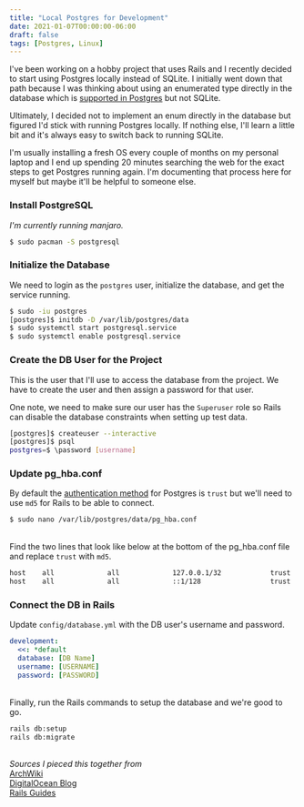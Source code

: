 ```yaml
---
title: "Local Postgres for Development"
date: 2021-01-07T00:00:00-06:00
draft: false
tags: [Postgres, Linux]
---
```


I've been working on a hobby project that uses Rails and I recently decided to start using Postgres locally instead of SQLite.  I initially went down that path because I was thinking about using an enumerated type directly in the database which is [supported in Postgres](https://www.postgresql.org/docs/9.1/datatype-enum.html) but not SQLite.

Ultimately, I decided not to implement an enum directly in the database but figured I'd stick with running Postgres locally.  If nothing else, I'll learn a little bit and it's always easy to switch back to running SQLite.

I'm usually installing a fresh OS every couple of months on my personal laptop and I end up spending 20 minutes searching the web for the exact steps to get Postgres running again.  I'm documenting that process here for myself but maybe it'll be helpful to someone else.



### Install PostgreSQL
_I'm currently running manjaro._

```bash
$ sudo pacman -S postgresql
```

### Initialize the Database
We need to login as the `postgres` user, initialize the database, and get the service running.

```bash
$ sudo -iu postgres
[postgres]$ initdb -D /var/lib/postgres/data
$ sudo systemctl start postgresql.service
$ sudo systemctl enable postgresql.service
```

### Create the DB User for the Project
This is the user that I'll use to access the database from the project.  We have to create the user and then assign a password for that user.

One note, we need to make sure our user has the `Superuser` role so Rails can disable the database constraints when setting up test data.

```bash
[postgres]$ createuser --interactive
[postgres]$ psql
postgres=$ \password [username]
```

### Update pg_hba.conf
By default the [authentication method](https://www.postgresql.org/docs/9.1/auth-methods.html) for Postgres is `trust` but we'll need to use `md5` for Rails to be able to connect.

```bash
$ sudo nano /var/lib/postgres/data/pg_hba.conf
```
\
Find the two lines that look like below at the bottom of the pg_hba.conf file and replace `trust` with `md5`.

```bash
host    all             all             127.0.0.1/32            trust
host    all             all             ::1/128                 trust
```

### Connect the DB in Rails
Update `config/database.yml` with the DB user's username and password.

```yaml
development:
  <<: *default
  database: [DB Name]
  username: [USERNAME]
  password: [PASSWORD]
```
  
\
Finally, run the Rails commands to setup the database and we're good to go.

```bash
rails db:setup
rails db:migrate
```  
\
_Sources I pieced this together from_\
[ArchWiki](https://wiki.archlinux.org/index.php/PostgreSQL#Installation)\
[DigitalOcean Blog](https://www.digitalocean.com/community/tutorials/how-to-use-postgresql-with-your-ruby-on-rails-application-on-centos-7)\
[Rails Guides](https://guides.rubyonrails.org/testing.html#the-low-down-on-fixtures)